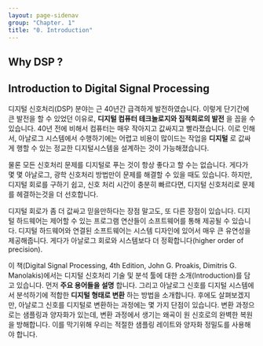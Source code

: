```yaml
---
layout: page-sidenav
group: "Chapter. 1"
title: "0. Introduction"
---
```


<!--
![figure1.1]({{ site.baseurl }}/images/Figure1.1.png){:class="center-block" height="120px"}
-->

## Why DSP ?

<!--
최근 한 [포스팅](http://www.bdti.com/InsideDSP/2016/04/14/Cadence)을 봤습니다. 고전 디지털 신호처리와 딥러닝의 관계에 대해 Chris Rowen(Chief Technology Officer of Cadence Design Systems' IP Group)이 인터뷰한 내용이었습니다.
진행중...
-->


## Introduction to Digital Signal Processing

디지털 신호처리(DSP) 분야는 근 40년간 급격하게 발전하였습니다. 이렇게 단기간에 큰 발전을 할 수 있었던 이유로, **디지털 컴퓨터 테크놀로지와 집적회로의 발전** 을 꼽을 수 있습니다. 40년 전에 비해서 컴퓨터는 매우 작아지고 값싸지고 빨라졌습니다. 이로 인해서, 아날로그 시스템에서 수행하기에는 어렵고 비용이 많이드는 작업을 **디지털** 로 값싸게 행할 수 있는 정교한 디지털시스템을 설계하는 것이 가능해졌습니다.    

물론 모든 신호처리 문제를 디지털로 푸는 것이 항상 좋다고 할 수는 없습니다. 게다가 몇 몇 아날로그, 광학 신호처리 방법만이 문제를 해결할 수 있을 때도 있습니다. 하지만, 디지털 회로를 구하기 쉽고, 신호 처리 시간이 충분히 빠르다면, 디지털 신호처리로 문제를 헤결하는것을 더 선호합니다.    

디지털 회로가 좀 더 값싸고 믿을만하다는 장점 말고도, 또 다른 장점이 있습니다. 디지털 하드웨어는 제어할 수 있는 프로그램 연산들이 소프트웨어를 통해 제공될 수 있습니다. 디지털 하드웨어와 연결된 소프트웨어는 시스템 디자인에 있어서 매우 큰 유연성을 제공해줍니다. 게다가 아날로그 회로와 시스템보다 더 정확합니다(higher order of precision).   

이 책(Digital Signal Processing, 4th Edition, John G. Proakis, Dimitris G. Manolakis)에서는 디지털 신호처리 기술 및 분석 툴에 대한 소개(Introduction)를 담고 있습니다. 먼저 **주요 용어들을 설명** 합니다. 그리고 아날로그 신호를 디지털 시스템에서 분석하기에 적합한 **디지털 형태로 변환** 하는 방법을 소개합니다. 후에도 살펴보겠지만, 아날로그 신호를 디지털로 변환하는 과정에는 몇 가지 단점이 있습니다. 변환 과정으로는 샘플링과 양자화가 있는데, 변환 과정에서 생기는 왜곡이 원 신호로의 완벽한 복원을 방해합니다. 이를 막기위해 우리는 적절한 샘플링 레이트와 양자화 정밀도를 사용해야 합니다.
